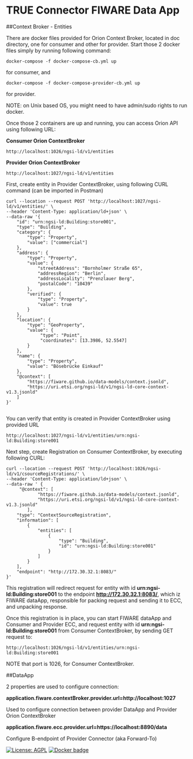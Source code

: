# TRUE Connector FIWARE Data App

##Context Broker - Entities

There are docker files provided for Orion Context Broker, located in doc directory, one for consumer and other for provider. Start those 2 docker files simply by running following command:

```
docker-compose -f docker-compose-cb.yml up
```
for consumer, and

```
docker-compose -f docker-compose-provider-cb.yml up
```
for provider.

NOTE: on Unix based OS, you might need to have admin/sudo rights to run docker.


Once those 2 containers are up and running, you can access Orion API using following URL:


**Consumer Orion ContextBroker**

```
http://localhost:1026/ngsi-ld/v1/entities
```

**Provider Orion ContextBroker**

```
http://localhost:1027/ngsi-ld/v1/entities
```

First, create entity in Provider ContextBroker, using following CURL command (can be imported in Postman)

```
curl --location --request POST 'http://localhost:1027/ngsi-ld/v1/entities/' \
--header 'Content-Type: application/ld+json' \
--data-raw '{
    "id": "urn:ngsi-ld:Building:store001",
    "type": "Building",
    "category": {
    	"type": "Property",
        "value": ["commercial"]
    },
    "address": {
        "type": "Property",
        "value": {
            "streetAddress": "Bornholmer Straße 65",
            "addressRegion": "Berlin",
            "addressLocality": "Prenzlauer Berg",
            "postalCode": "10439"
        },
        "verified": {
			"type": "Property",
			"value": true
		}
    },
    "location": {
        "type": "GeoProperty",
        "value": {
             "type": "Point",
             "coordinates": [13.3986, 52.5547]
        }
    },
    "name": {
        "type": "Property",
        "value": "Bösebrücke Einkauf"
    },
    "@context": [
        "https://fiware.github.io/data-models/context.jsonld",
        "https://uri.etsi.org/ngsi-ld/v1/ngsi-ld-core-context-v1.3.jsonld"
    ]
}'


```

You can verify that entity is created in Provider ContextBroker using provided URL 

```
http://localhost:1027/ngsi-ld/v1/entities/urn:ngsi-ld:Building:store001

```

Next step, create Registration on Consumer ContextBroker, by executing following CURL:

```
curl --location --request POST 'http://localhost:1026/ngsi-ld/v1/csourceRegistrations/' \
--header 'Content-Type: application/ld+json' \
--data-raw ' {
     "@context": [
			"https://fiware.github.io/data-models/context.jsonld",
			"https://uri.etsi.org/ngsi-ld/v1/ngsi-ld-core-context-v1.3.jsonld"
		],
    "type": "ContextSourceRegistration",
    "information": [
        {
            "entities": [
                {
                    "type": "Building",
                    "id": "urn:ngsi-ld:Building:store001"
                }
            ]
        }
    ],
    "endpoint": "http://172.30.32.1:8083/"
}'

```

This registration will redirect request for entity with id **urn:ngsi-ld:Building:store001** to the endpoint **http://172.30.32.1:8083/**, which iz FIWARE dataApp, responsible for packing request and sending it to ECC, and unpacking response.

Once this registration is in place, you can start FIWARE dataApp and Consumer and Provider ECC, and request entity with id **urn:ngsi-ld:Building:store001** from Consumer ContextBroker, by sending GET request to:

```
http://localhost:1026/ngsi-ld/v1/entities/urn:ngsi-ld:Building:store001

```

NOTE that port is 1026, for Consumer ContextBroker.


##DataApp

2 properties are used to configure connection:

**application.fiware.contextBroker.provider.url=http://localhost:1027**

Used to configure connection between provider DataApp and Provider Orion ContextBroker

**application.fiware.ecc.provider.url=https://localhost:8890/data**

Configure B-endpoint of Provider Connector (aka Forward-To)



[![License: AGPL](https://img.shields.io/github/license/Engineering-Research-and-Development/true-connector-fiware_data_app.svg)](https://opensource.org/licenses/AGPL-3.0)
[![Docker badge](https://img.shields.io/docker/pulls/rdlabengpa/true-connector-fiware_data_app.svg)](https://hub.docker.com/r/rdlabengpa/true-connector-fiware_data_app)
<br/>

